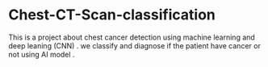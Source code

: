 # Chest-CT-Scan-classification
This is a project about chest cancer detection using machine learning and deep leaning (CNN) . we classify and diagnose if the patient have cancer or not using AI model .
